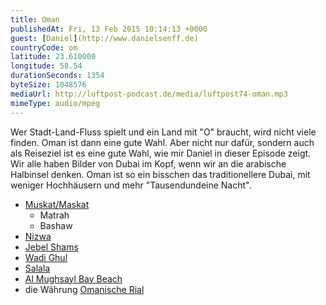 ```yaml
---
title: Oman
publishedAt: Fri, 13 Feb 2015 10:14:13 +0000
guest: [Daniel](http://www.danielsenff.de)
countryCode: om
latitude: 23.610000
longitude: 58.54
durationSeconds: 1354
byteSize: 1048576 
mediaUrl: http://luftpost-podcast.de/media/luftpost74-oman.mp3
mimeType: audio/mpeg
---
```


Wer Stadt-Land-Fluss spielt und ein Land mit "O" braucht, wird nicht viele finden. Oman ist dann eine gute Wahl. Aber nicht nur dafür, sondern auch als Reiseziel ist es eine gute Wahl, wie mir Daniel in dieser Episode zeigt. Wir alle haben Bilder von Dubai im Kopf, wenn wir an die arabische Halbinsel denken. Oman ist so ein bisschen das traditionellere Dubai, mit weniger Hochhäusern und mehr "Tausendundeine Nacht". 
* [Muskat/Maskat](http://de.wikipedia.org/wiki/Maskat)  
   * Matrah  
   * Bashaw
* [Nizwa](http://de.wikipedia.org/wiki/Nizwa)
* [Jebel Shams](http://de.wikipedia.org/wiki/Dschabal%5FSchams)
* [Wadi Ghul](http://www.tripadvisor.com/Attraction%5FReview-g298417-d1821004-Reviews-Wadi%5FGhul%5FOman%5Fs%5FGrand%5FCanyon-Nizwa%5FAd%5FDakhiliyah%5FGovernorate.html)
* [Salala](http://de.wikipedia.org/wiki/Salala)
* [Al Mughsayl Bay Beach](http://www.tripadvisor.com/LocationPhotoDirectLink-g298419-i59227288-Salalah%5FDhofar%5FGovernorate.html)
* die Währung [Omanische Rial](http://de.wikipedia.org/wiki/Omanischer%5FRial)
